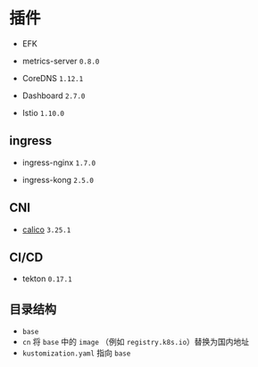 # 插件

* EFK

* metrics-server `0.8.0`

* CoreDNS `1.12.1`

* Dashboard `2.7.0`

* Istio `1.10.0`

## ingress

* ingress-nginx `1.7.0`

* ingress-kong `2.5.0`

## CNI

* [calico](https://projectcalico.docs.tigera.io/getting-started/kubernetes/self-managed-onprem/) `3.25.1`

## CI/CD

* tekton `0.17.1`

## 目录结构

* `base`
* `cn` 将 `base` 中的 `image` （例如 `registry.k8s.io`）替换为国内地址
* `kustomization.yaml` 指向 `base`
